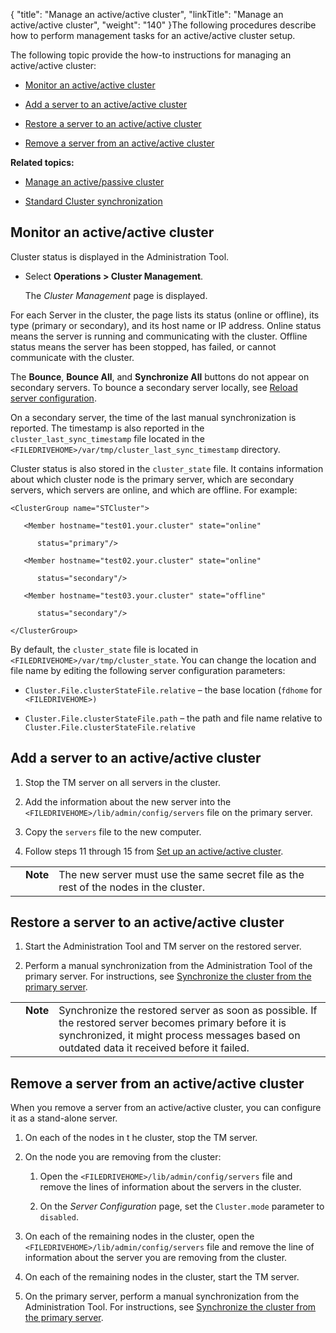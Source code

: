 {
    "title": "Manage an active/active cluster",
    "linkTitle": "Manage an active/active cluster",
    "weight": "140"
}The following procedures describe how to perform management tasks for an active/active cluster setup.

The following topic provide the how-to instructions for managing an active/active cluster:

-   [Monitor an active/active cluster](#monitor)
-   [Add a server to an active/active cluster](#add)
-   [Restore a server to an active/active cluster](#restore)
-   [Remove a server from an active/active cluster](#remove)

**Related topics:**

-   [Manage an active/passive cluster](../t_st_manage_active-passive_cluster)
-   [Standard Cluster synchronization](../c_st_standard_cluster_synchronization)

## <span id="Monitor"></span>Monitor an active/active cluster

Cluster status is displayed in the Administration Tool.

-   Select **Operations > Cluster Management**.  
    The *Cluster Management* page is displayed.

For each Server in the cluster, the page lists its status (online or offline), its type (primary or secondary), and its host name or IP address. Online status means the server is running and communicating with the cluster. Offline status means the server has been stopped, has failed, or cannot communicate with the cluster.

The **Bounce**, **Bounce All**, and **Synchronize All** buttons do not appear on secondary servers. To bounce a secondary server locally, see [Reload server configuration](t_st_mange_server-ops.htm#reload).

On a secondary server, the time of the last manual synchronization is reported. The timestamp is also reported in the `cluster_last_sync_timestamp` file located in the `<FILEDRIVEHOME>/var/tmp/cluster_last_sync_timestamp` directory.

Cluster status is also stored in the `cluster_state` file. It contains information about which cluster node is the primary server, which are secondary servers, which servers are online, and which are offline. For example:

    <ClusterGroup name="STCluster">
       <Member hostname="test01.your.cluster" state="online" 
          status="primary"/>
       <Member hostname="test02.your.cluster" state="online" 
          status="secondary"/>
       <Member hostname="test03.your.cluster" state="offline" 
          status="secondary"/>
    </ClusterGroup>

By default, the `cluster_state` file is located in `<FILEDRIVEHOME>/var/tmp/cluster_state`. You can change the location and file name by editing the following server configuration parameters:

-   `Cluster.File.clusterStateFile.relative` – the base location (`fdhome` for `<FILEDRIVEHOME>)`
-   `Cluster.File.clusterStateFile.path` – the path and file name relative to `Cluster.File.clusterStateFile.relative`

## <span id="Add"></span>Add a server to an active/active cluster

1.  Stop the TM server on all servers in the cluster.
2.  Add the information about the new server into the `<FILEDRIVEHOME>/lib/admin/config/servers` file on the primary server.
3.  Copy the `servers` file to the new computer.
4.  Follow steps 11 through 15 from [Set up an active/active cluster](../../c_st_standardclusterconfiguration/t_st_setup_active-active_cluster).

<table cellpadding="0" cellspacing="0">
   <col/>
   <col/>
   <col/>
      <tr>
         <td valign="top">         </td>
         <td valign="top"><span><b>Note</b></span>
         </td>
         <td data-mc-autonum="&lt;b&gt;Note&lt;/b&gt;" valign="top">The new server must use the same secret file as the rest of the nodes in the cluster.         </td>
      </tr>
</table>

## <span id="Restore"></span>Restore a server to an active/active cluster

1.  Start the Administration Tool and TM server on the restored server.
2.  Perform a manual synchronization from the Administration Tool of the primary server. For instructions, see [Synchronize the cluster from the primary server](../c_st_standard_cluster_synchronization).

<table cellpadding="0" cellspacing="0">
   <col/>
   <col/>
   <col/>
      <tr>
         <td valign="top">         </td>
         <td valign="top"><span><b>Note</b></span>
         </td>
         <td data-mc-autonum="&lt;b&gt;Note&lt;/b&gt;" valign="top">Synchronize the restored server as soon as possible. If the restored server becomes primary before it is synchronized, it might process messages based on outdated data it received before it failed.         </td>
      </tr>
</table>

## <span id="Remove"></span>Remove a server from an active/active cluster

When you remove a server from an active/active cluster, you can configure it as a stand-alone server.

1.  On each of the nodes in t he cluster, stop the TM server.
2.  On the node you are removing from the cluster:
    1.  Open the `<FILEDRIVEHOME>/lib/admin/config/servers` file and remove the lines of information about the servers in the cluster.
    2.  On the *Server Configuration* page, set the `Cluster.mode` parameter to `disabled`.
3.  On each of the remaining nodes in the cluster, open the `<FILEDRIVEHOME>/lib/admin/config/servers` file and remove the line of information about the server you are removing from the cluster.
4.  On each of the remaining nodes in the cluster, start the TM server.
5.  On the primary server, perform a manual synchronization from the Administration Tool. For instructions, see [Synchronize the cluster from the primary server](../c_st_standard_cluster_synchronization).
